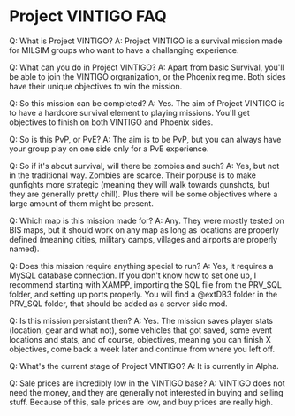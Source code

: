 # Project VINTIGO FAQ
Q: What is Project VINTIGO?
A: Project VINTIGO is a survival mission made for MILSIM groups who want to have a challanging experience.

Q: What can you do in Project VINTIGO?
A: Apart from basic Survival, you'll be able to join the VINTIGO orgranization, or the Phoenix regime. Both sides have their unique objectives to win the mission.

Q: So this mission can be completed?
A: Yes. The aim of Project VINTIGO is to have a hardcore survival element to playing missions. You'll get objectives to finish on both VINTIGO and Phoenix sides.

Q: So is this PvP, or PvE?
A: The aim is to be PvP, but you can always have your group play on one side only for a PvE experience.

Q: So if it's about survival, will there be zombies and such?
A: Yes, but not in the traditional way. Zombies are scarce. Their porpuse is to make gunfights more strategic (meaning they will walk towards gunshots, but they are generally pretty chill). Plus there will be some objectives where a large amount of them might be present.

Q: Which map is this mission made for?
A: Any. They were mostly tested on BIS maps, but it should work on any map as long as locations are properly defined (meaning cities, military camps, villages and airports are properly named).

Q: Does this mission require anything special to run?
A: Yes, it requires a MySQL database connection. If you don't know how to set one up, I recommend starting with XAMPP, importing the SQL file from the PRV_SQL folder, and setting up ports properly. You will find a @extDB3 folder in the PRV_SQL folder, that should be added as a server side mod.

Q: Is this mission persistant then?
A: Yes. The mission saves player stats (location, gear and what not), some vehicles that got saved, some event locations and stats, and of course, objectives, meaning you can finish X objectives, come back a week later and continue from where you left off.

Q: What's the current stage of Project VINTIGO?
A: It is currently in Alpha.

Q: Sale prices are incredibly low in the VINTIGO base?
A: VINTIGO does not need the money, and they are generally not interested in buying and selling stuff. Because of this, sale prices are low, and buy prices are really high.

